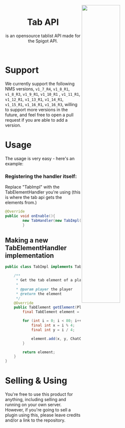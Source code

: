 <img src="https://i.imgur.com/ek4yBRU.png" width="50%" align="right">
<h1 align="center">Tab API</h1>
<p align="center">is an opensource tablist API made for the Spigot API.</p><br>

# Support

We currently support the following NMS versions, ``v1_7_R4``, ``v1_8_R1``, ``v1_8_R3``, ``v1_9_R1``, ``v1_10_R1``
, ``v1_11_R1``, ``v1_12_R1``, ``v1_13_R1``, ``v1_14_R1``, ``v1_15_R1``, ``v1_16_R1``, ``v1_16_R3``, willing to support
more versions in the future, and feel free to open a pull request if you are able to add a version.

# Usage

The usage is very easy - here's an example:

### Registering the handler itself:

Replace "TabImpl" with the TabElementHandler you're using (this is where the tab api gets the elements from.)

```java
@Override
public void onEnable(){
        new TabHandler(new TabImpl(),this,20L);
        }
```

## Making a new TabElementHandler implementation

```java
public class TabImpl implements TabElementHandler {

    /**
     * Get the tab element of a player
     *
     * @param player the player
     * @return the element
     */
    @Override
    public TabElement getElement(Player player) {
        final TabElement element = new TabElement();

        for (int i = 0; i < 80; i++) {
            final int x = i % 4;
            final int y = i / 4;

            element.add(x, y, ChatColor.GREEN + "Slot: " + ChatColor.GRAY + x + ", " + y);
        }

        return element;
    }
}
```

# Selling & Using

You're free to use this product for anything, including selling and running on your own server. However, if you're going
to sell a plugin using this, please leave credits and/or a link to the repository.